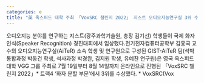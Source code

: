 ```yaml
---
categories: e
title: "英 옥스퍼드 대학 주최 「VoxSRC 챌린지 2022」 지스트 오디오지능연구실 3위 수상"
---
```

오디오지능 분야를 연구하는 지스트(광주과학기술원, 총장 김기선) 학생들이 국제 화자 인식(Speaker Recognition) 경진대회에서 입상했다.전기전자컴퓨터공학부 김홍국 교수의 오디오지능연구실(AiTeR) 소속 학생 및 연구원으로 구성된 GIST-AiTeR 팀(석박통합과정 박동건 학생, 석사과정 박경완, 김지원 학생, 유예찬 연구원)은 영국 옥스퍼드 대학 VGG 그룹 주최로 7월 19일부터 8월 14일까지 온라인으로 진행된 「VoxSRC 챌린지 2022」* 트랙4 ‘화자 분할 부문’에서 3위를 수상했다. * VoxSRC(Vox